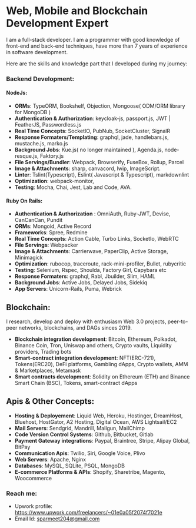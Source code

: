 # Web, Mobile and Blockchain Development Expert

I am a full-stack developer. I am a programmer with good knowledge of front-end and back-end techniques, have more than 7 years of experience in software development.

Here are the skills and knowledge part that I developed during my journey:

### Backend Development:
 #### NodeJs:
 - **ORMs**: TypeORM, Bookshelf, Objection, Mongoose( ODM/ORM library for MongoDB )
 - **Authentication & Authorization**: keycloak-js, passport.js, JWT | FeatherJS, Passwordless.js
 - **Real Time Concepts**: SocketIO, PubNub, SocketCluster, SignalR
 - **Response Formaters/Templating**: graphql, jade, handlebars.js, mustache.js, marko.js
 - **Background Jobs**: Kue.js( no longer maintained ), Agenda.js, node-resque.js, Faktory.js
 - **File Servings/Bundler**: Webpack, Browserify, FuseBox, Rollup, Parcel
 - **Image & Attachments**: sharp, canvacord, lwip, ImageScript.
 - **Linter**: Tslint(Typescript), Eslint( Javascript & Typescript), markdownlint
 - **Optimization**: webpack-monitor,
 - **Testing**: Mocha, Chai, Jest, Lab and Code, AVA.

 #### Ruby On Rails:
 - **Authentication & Authorization** : OmniAuth, Ruby-JWT, Devise, CanCanCan, Pundit
 - **ORMs**: Mongoid, Active Record
 - **Frameworks**: Spree, Redmine
 - **Real Time Concepts**: Action Cable, Turbo Links, SocketIo, WebRTC
 - **File Servings**: Webpacker
 - **Image & Attachments**: Carrierwave, PaperClip, Active Storage, Minimagick
 - **Optimization**: rubocop, traceroute, rack-mini-profiler, Bullet, rubycritic
 - **Testing**: Selenium, Rspec, Shoulda, Factory Girl, Capybara etc
 - **Response Formaters**: graphql, Rabl, Jbuilder, Slim, HAML
 - **Background Jobs**: Active Jobs, Delayed Jobs, Sidekiq
 - **App Servers**: Unicorn-Rails, Puma, Webrick

## Blockchain:
 I research, develop and deploy with enthusiasm Web 3.0 projects, peer-to-peer networks, blockchains, and DAGs sinces 2019.

 - **Blockchain integration development**: Bitcoin, Ethereum, Polkadot, Binance Coin, Tron, Uniswap and others, Crypto vaults, Liquidity providers, Trading bots
 - **Smart-contract integration development**: NFT(ERC-721), Tokens(ERC20), DeFi platforms, Gambling dApps, Crypto wallets, AMM & Marketplaces, Metamask
 - **Smart contracts development**: Solidity on Ethereum (ETH) and Binance Smart Chain (BSC), Tokens, smart-contract dApps


## Apis & Other Concepts:
 - **Hosting & Deployement**: Liquid Web, Heroku, Hostinger, DreamHost, Bluehost, HostGator, A2 Hosting, Digital Ocean, AWS Lightsail/EC2  
 - **Mail Servers**: Sendgrid, Mandrill, Mailgun, MailChimp
 - **Code Version Control Systems**: Github, Bitbucket, Gitlab
 - **Payment Gateway integrations**: Paypal, Braintree, Stripe, Alipay Global, BitPay
 - **Communication Apis**: Twilio, Siri, Google Voice, Plivo
 - **Web Servers**: Apache, Nginx
 - **Databases**: MySQL, SQLite, PSQL, MongoDB
 - **E-commerce Platforms & APIs**: Shopify, Sharetribe, Magento, Woocommerce

  
### Reach me:
- Upwork profile: https://www.upwork.com/freelancers/~01e0a05f2074f7021e
- Email Id: sparmeet204@gmail.com
